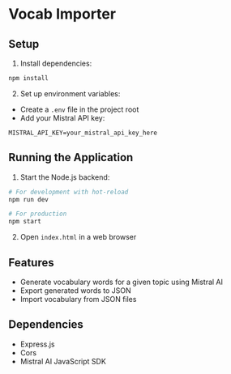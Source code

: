# Vocab Importer

## Setup

1. Install dependencies:
```bash
npm install
```

2. Set up environment variables:
- Create a `.env` file in the project root
- Add your Mistral API key:
```
MISTRAL_API_KEY=your_mistral_api_key_here
```

## Running the Application

1. Start the Node.js backend:
```bash
# For development with hot-reload
npm run dev

# For production
npm start
```

2. Open `index.html` in a web browser

## Features
- Generate vocabulary words for a given topic using Mistral AI
- Export generated words to JSON
- Import vocabulary from JSON files

## Dependencies
- Express.js
- Cors
- Mistral AI JavaScript SDK
